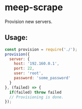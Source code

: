 # meep-scrape
Provision new servers.

## Usage:

```javascript
const provision = require('./');
provision({
  server: {
    host: '192.160.0.1',
    port: 22,
    user: 'root',
    password: 'some_password'
  }
}, (failed) => {
  if(failed) throw failed
  // Provisioning is done.
});
```
